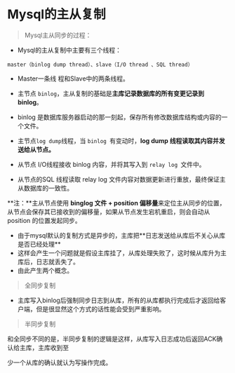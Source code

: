 # Mysql的主从复制

> Mysql主从同步的过程： 

- Mysql的主从复制中主要有三个线程： 

`master（binlog dump thread）、slave（I/O thread 、SQL thread）` 

- Master⼀条线 程和Slave中的两条线程。 

- 主节点 `binlog`，主从复制的基础是**主库记录数据库的所有变更记录到 binlog**。
- binlog 是数据库服务器启动的那⼀刻起，保存所有修改数据库结构或内容的⼀个⽂件。 

- 主节点` log dump `线程，当 `binlog `有变动时，**log dump 线程读取其内容并发送给从节点。** 

- 从节点 I/O线程接收 binlog 内容，并将其写⼊到 `relay log `⽂件中。 

- 从节点的SQL 线程读取 relay log ⽂件内容对数据更新进⾏重放，最终保证主从数据库的⼀致性。 

**注：**主从节点使⽤ **binglog ⽂件 + position 偏移量**来定位主从同步的位置，从节点会保存其已接收到的偏移量，如果从节点发⽣宕机重启，则会⾃动从 position 的位置发起同步。 

- 由于mysql默认的复制⽅式是异步的，主库把**⽇志发送给从库后不关⼼从库是否已经处理**
- 这样会产⽣⼀个问题就是假设主库挂了，从库处理失败了，这时候从库升为主库后，⽇志就丢失了。
- 由此产⽣两个概念。 

> 全同步复制 

- 主库写⼊binlog后强制同步⽇志到从库，所有的从库都执⾏完成后才返回给客户端，但是很显然这个⽅式的话性能会受到严重影响。 

> 半同步复制 

和全同步不同的是，半同步复制的逻辑是这样，从库写⼊⽇志成功后返回ACK确认给主库，主库收到⾄ 

少⼀个从库的确认就认为写操作完成。 